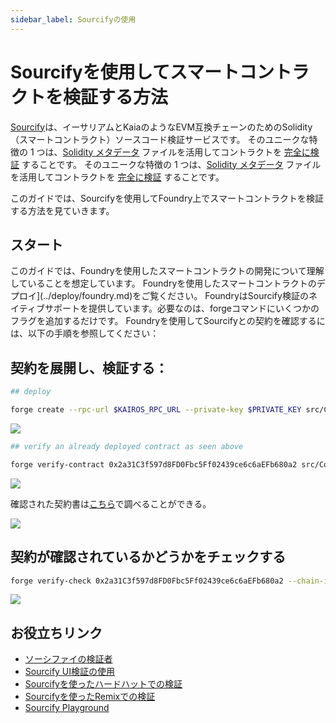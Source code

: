 ```yaml
---
sidebar_label: Sourcifyの使用
---
```


# Sourcifyを使用してスマートコントラクトを検証する方法

[Sourcify](sourcify.dev)は、イーサリアムとKaiaのようなEVM互換チェーンのためのSolidity（スマートコントラクト）ソースコード検証サービスです。 そのユニークな特徴の 1 つは、[Solidity メタデータ](https://docs.sourcify.dev/docs/metadata/) ファイルを活用してコントラクトを [完全に検証](https://docs.sourcify.dev/docs/full-vs-partial-match/) することです。 そのユニークな特徴の 1 つは、[Solidity メタデータ](https://docs.sourcify.dev/docs/metadata/) ファイルを活用してコントラクトを [完全に検証](https://docs.sourcify.dev/docs/full-vs-partial-match/) することです。

このガイドでは、Sourcifyを使用してFoundry上でスマートコントラクトを検証する方法を見ていきます。

## スタート

このガイドでは、Foundryを使用したスマートコントラクトの開発について理解していることを想定しています。 Foundryを使用したスマートコントラクトのデプロイ](../deploy/foundry.md)をご覧ください。 FoundryはSourcify検証のネイティブサポートを提供しています。必要なのは、forgeコマンドにいくつかのフラグを追加するだけです。 Foundryを使用してSourcifyとの契約を確認するには、以下の手順を参照してください：

## 契約を展開し、検証する：

```bash
## deploy

forge create --rpc-url $KAIROS_RPC_URL --private-key $PRIVATE_KEY src/Counter.sol:Counter --broadcast 
```

![](/img/build/smart-contracts/verify/sourcify-deploy.png)

```bash
## verify an already deployed contract as seen above

forge verify-contract 0x2a31C3f597d8FD0Fbc5Ff02439ce6c6aEFb680a2 src/Counter.sol:Counter --chain-id 1001 --verifier sourcify  --verifier-url https://sourcify.dev/server/ 
```

![](/img/build/smart-contracts/verify/sourcify-verify.png)

確認された契約書は[こちら](https://sourcify.dev/#/lookup/0x2a31C3f597d8FD0Fbc5Ff02439ce6c6aEFb680a2)で調べることができる。

![](/img/build/smart-contracts/verify/sourcify-lookup-verify.png)

## 契約が確認されているかどうかをチェックする

```bash
forge verify-check 0x2a31C3f597d8FD0Fbc5Ff02439ce6c6aEFb680a2 --chain-id 1001 --verifier sourcify
```

![](/img/build/smart-contracts/verify/sourcify-verify.png)

## お役立ちリンク

- [ソーシファイの検証者](https://sourcify.dev/#/verifier)
- [Sourcify UI検証の使用](https://docs.sourcify.dev/docs/how-to-verify/#using-the-ui-legacy)
- [Sourcifyを使ったハードハットでの検証](https://docs.sourcify.dev/docs/how-to-verify/#hardhat)
- [Sourcifyを使ったRemixでの検証](https://docs.sourcify.dev/docs/how-to-verify/#remix-plugin)
- [Sourcify Playground](https://playground.sourcify.dev/)




